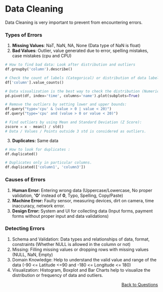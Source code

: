 # **Data Cleaning**

Data Cleaning is very important to prevent from encountering errors.

### **Types of Errors**

1. **Missing Values**: NaT, NaN, NA, None (Data type of NaN is float)
2. **Bad Values**: Outlier, value generated due to error, spelling mistakes, case mistakes (cpu and CPU)
```python
# How to find bad data: Look after distribution and outliers
df.groupby('column').describe()

# Check the count of labels (Categorical) or distribution of data labels :
df['column'].value_counts()

# Data visualization is the best way to check the distribution (Numerical) and frequency or count (Categorical) of data
pd.pivot(df, index='time', columns='name').plot(subplots=True)

# Remove the outliers by setting lower and upper bounds: 
df.query("type='cpu' & (value > 0 | value < 20)")
df.query("type='cpu' and (value > 0 or value < 20)")

# Find outliers by using Mean and Standard Deviation (Z Score):
zscore = x - mean() / std()
# Data / Values / Points outside 3 std is considered as outliers.
```

3. **Duplicates:** Same data 

```python
# How to look for duplicates :
df.duplicated()

# Duplicates only in particular columns.
df.duplicated(['column1', 'column3']) 
```

### **Causes of Errors**

1. **Human Error:** Entering wrong data (Uppercase/Lowercase, No proper validation, **'O'** instead of **0**, Typo, Spelling, Copy/Paste)
2. **Machine Error:** Faulty sensor, measuring devices, dirt on camera, time inaccuracy, network error. 
3. **Design Error:** System and UI for collecting data (Input forms, payment forms without proper input and data validations)

### **Detecting Errors**

1. Schema and Validation: Data types and relationships of data, format, constraints (Whether NULL is allowed in the column or not)  
2. Missing: Filling missing values or dropping rows with missing values (NULL, NaN, Empty)
3. Domain Knowledge: Help to understand the valid value and range of the data (-90 <= Latitude <=90 and -180 <= Longitude <= 180)
4. Visualization: Histogram, Boxplot and Bar Charts help to visualize the distribution or frequency of data and outliers.

<p align='right'><a align="right" href="https://github.com/iamkirankumaryadav/Library/blob/main/Interview.md">Back to Questions</a></p>
